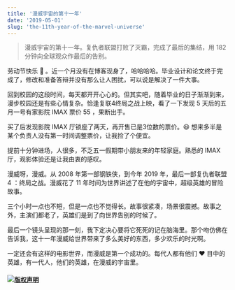 ```yaml
---
title: '漫威宇宙的第十一年'
date: '2019-05-01'
slug: 'the-11th-year-of-the-marvel-universe'
---
```


> 漫威宇宙的第十一年。复仇者联盟打败了灭霸，完成了最后的集结，用 182 分钟向全球观众作最后的告别。

劳动节快乐 🦆 。近一个月没有在博客现身了，哈哈哈哈。毕业设计和论文终于完成了，修改和准备答辩并没有那么让人困扰，可以说是解决了一件大事。

回到校园的这段时间，每天都开开心心的。但其实吧，随着毕业的日子渐渐到来，漫步校园还是有些心情复杂。恰逢复联4终局之战上映，看了一下发现 5 天后的五月一号有家影院 IMAX 票价 55 ，果断出手。

买了后发现影院 IMAX 厅锁座了两天，再开售已是3位数的票价。😆 想来多半是某个负责人没有第一时间调整票价，让我捡了个便宜。

提前十分钟进场，人很多，不乏五一假期带小朋友来的年轻家庭。熟悉的 IMAX 厅，观影体验还是让我由衷的感叹。

漫威呀，漫威。从 2008 年第一部钢铁侠，到今年 2019 年，最后一部复仇者联盟 4 ：终局之战。漫威花了 11 年时间为世界讲述了在他的宇宙中，超级英雄的冒险故事。

三个小时一点也不短，但是一点也不觉得长。故事很紧凑，场景很震撼。故事之外，主演们都老了，英雄们是到了向世界告别的时候了。

最后一个镜头呈现的那一刻，我下定决心要将它死死的记在脑海里。那个吻仿佛在告诉我，这十一年漫威给世界带来了多么美好的东西，多少欢乐的时光啊。

一定还会有这样的电影世界，而漫威是第一个成功的。每代人都有他们 ❤️ 目中的英雄，有一代人，他们的英雄，在漫威的宇宙里。

#### [![版权声明](https://zsdycs.cn/images/creativecommons-cc.svg)](https://creativecommons.org/licenses/by-nc-nd/4.0/)
